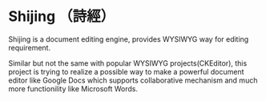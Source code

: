 # Shijing （詩經）

Shijing is a document editing engine, provides WYSIWYG way for editing requirement.

Similar but not the same with popular WYSIWYG projects(CKEditor), this project is trying to realize a possible way to make a powerful document editor like Google Docs which supports collaborative mechanism and much more functionility like Microsoft Words.

